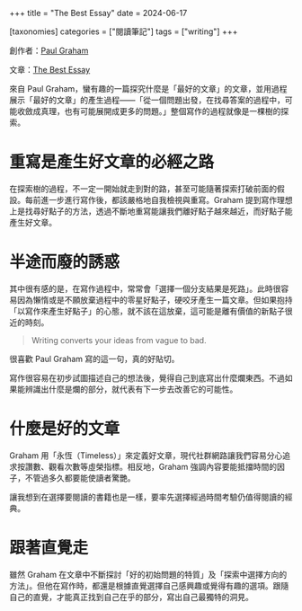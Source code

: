 +++
title = "The Best Essay"
date = 2024-06-17

[taxonomies]
categories = ["閱讀筆記"]
tags = ["writing"]
+++

創作者：[Paul Graham](https://paulgraham.com)

文章：[The Best Essay](https://paulgraham.com/best.html)

來自 Paul Graham，蠻有趣的一篇探究什麼是「最好的文章」的文章，並用過程展示「最好的文章」的產生過程——「從一個問題出發，在找尋答案的過程中，可能收斂成真理，也有可能展開成更多的問題。」整個寫作的過程就像是一棵樹的探索。

# 重寫是產生好文章的必經之路

在探索樹的過程，不一定一開始就走到對的路，甚至可能隨著探索打破前面的假設。每前進一步進行寫作後，都該嚴格地自我檢視與重寫。Graham 提到寫作理想上是找尋好點子的方法，透過不斷地重寫能讓我們離好點子越來越近，而好點子能產生好文章。

# 半途而廢的誘惑

其中很有感的是，在寫作過程中，常常會「選擇一個分支結果是死路」。此時很容易因為懶惰或是不願放棄過程中的零星好點子，硬咬牙產生一篇文章。但如果抱持「以寫作來產生好點子」的心態，就不該在這放棄，這可能是離有價值的新點子很近的時刻。

> Writing converts your ideas from vague to bad.

很喜歡 Paul Graham 寫的這一句，真的好貼切。

寫作很容易在初步試圖描述自己的想法後，覺得自己到底寫出什麼爛東西。不過如果能辨識出什麼是爛的部分，就代表有下一步去改善它的可能性。

# 什麼是好的文章

Graham 用「永恆（Timeless）」來定義好文章，現代社群網路讓我們容易分心追求按讚數、觀看次數等虛榮指標。相反地，Graham 強調內容要能抵擋時間的因子，不管過多久都要能使讀者驚艷。

讓我想到在選擇要閱讀的書籍也是一樣，要率先選擇經過時間考驗仍值得閱讀的經典。

# 跟著直覺走

雖然 Graham 在文章中不斷探討「好的初始問題的特質」及「探索中選擇方向的方法」。但他在寫作時，都還是根據直覺選擇自己感興趣或覺得有趣的選項。跟隨自己的直覺，才能真正找到自己在乎的部分，寫出自己最獨特的洞見。
